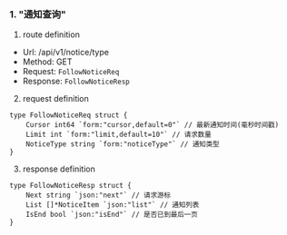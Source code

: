 ### 1. "通知查询"

1. route definition

- Url: /api/v1/notice/type
- Method: GET
- Request: `FollowNoticeReq`
- Response: `FollowNoticeResp`

2. request definition



```golang
type FollowNoticeReq struct {
	Cursor int64 `form:"cursor,default=0"` // 最新通知时间(毫秒时间戳)
	Limit int `form:"limit,default=10"` // 请求数量
	NoticeType string `form:"noticeType"` // 通知类型
}
```


3. response definition



```golang
type FollowNoticeResp struct {
	Next string `json:"next"` // 请求游标
	List []*NoticeItem `json:"list"` // 通知列表
	IsEnd bool `json:"isEnd"` // 是否已到最后一页
}
```

